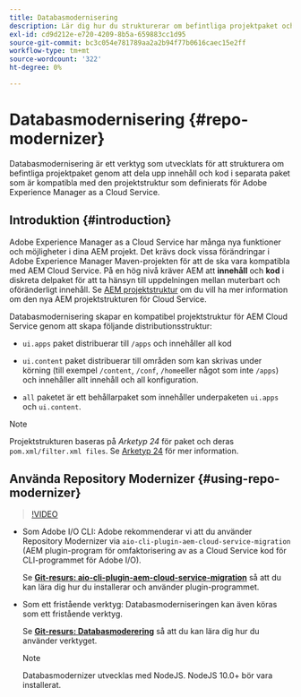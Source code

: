 ```yaml
---
title: Databasmodernisering
description: Lär dig hur du strukturerar om befintliga projektpaket och gör dem kompatibla med den projektstruktur som har definierats för Adobe Experience Manager as a Cloud Service.
exl-id: cd9d212e-e720-4209-8b5a-659883cc1d95
source-git-commit: bc3c054e781789aa2a2b94f77b0616caec15e2ff
workflow-type: tm+mt
source-wordcount: '322'
ht-degree: 0%

---
```


# Databasmodernisering {#repo-modernizer}

Databasmodernisering är ett verktyg som utvecklats för att strukturera om befintliga projektpaket genom att dela upp innehåll och kod i separata paket som är kompatibla med den projektstruktur som definierats för Adobe Experience Manager as a Cloud Service.

## Introduktion {#introduction}

Adobe Experience Manager as a Cloud Service har många nya funktioner och möjligheter i dina AEM projekt. Det krävs dock vissa förändringar i Adobe Experience Manager Maven-projekten för att de ska vara kompatibla med AEM Cloud Service. På en hög nivå kräver AEM att **innehåll** och **kod** i diskreta delpaket för att ta hänsyn till uppdelningen mellan muterbart och oföränderligt innehåll. Se [AEM projektstruktur](https://experienceleague.adobe.com/docs/experience-manager-cloud-service/content/implementing/developing/aem-project-content-package-structure.html) om du vill ha mer information om den nya AEM projektstrukturen för Cloud Service.

Databasmodernisering skapar en kompatibel projektstruktur för AEM Cloud Service genom att skapa följande distributionsstruktur:

* `ui.apps` paket distribuerar till `/apps` och innehåller all kod

* `ui.content` paket distribuerar till områden som kan skrivas under körning (till exempel `/content`, `/conf`, `/home`eller något som inte `/apps`) och innehåller allt innehåll och all konfiguration.

* `all` paketet är ett behållarpaket som innehåller underpaketen `ui.apps` och `ui.content`.

>[!NOTE]
>Projektstrukturen baseras på *Arketyp 24* för paket och deras `pom.xml/filter.xml files`. Se [Arketyp 24](https://github.com/adobe/aem-project-archetype) för mer information.

## Använda Repository Modernizer {#using-repo-modernizer}

>[!VIDEO](https://video.tv.adobe.com/v/333057/?quality=12&learn=on)

* Som Adobe I/O CLI: Adobe rekommenderar vi att du använder Repository Modernizer via `aio-cli-plugin-aem-cloud-service-migration` (AEM plugin-program för omfaktorisering av as a Cloud Service kod för CLI-programmet för Adobe I/O).

  Se **[Git-resurs: aio-cli-plugin-aem-cloud-service-migration](https://github.com/adobe/aio-cli-plugin-aem-cloud-service-migration#introduction)** så att du kan lära dig hur du installerar och använder plugin-programmet.

* Som ett fristående verktyg: Databasmoderniseringen kan även köras som ett fristående verktyg.

  Se **[Git-resurs: Databasmoderering](https://github.com/adobe/aem-cloud-service-source-migration/tree/master/packages/repository-modernizer)** så att du kan lära dig hur du använder verktyget.

  >[!NOTE]
  >
  >Databasmodernizer utvecklas med NodeJS. NodeJS 10.0+ bör vara installerat.
